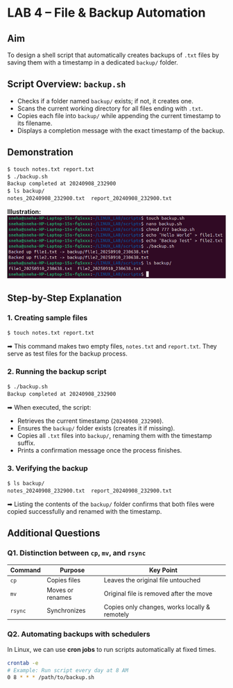 # LAB 4 – File & Backup Automation

## Aim  
To design a shell script that automatically creates backups of `.txt` files by saving them with a timestamp in a dedicated `backup/` folder.  

## Script Overview: `backup.sh`  
- Checks if a folder named `backup/` exists; if not, it creates one.  
- Scans the current working directory for all files ending with `.txt`.  
- Copies each file into `backup/` while appending the current timestamp to its filename.  
- Displays a completion message with the exact timestamp of the backup.  

## Demonstration  
```bash
$ touch notes.txt report.txt
$ ./backup.sh
Backup completed at 20240908_232900
$ ls backup/
notes_20240908_232900.txt  report_20240908_232900.txt
```

**Illustration:**  
![alt text](image.png)  

## Step-by-Step Explanation  

### 1. Creating sample files  
```bash
$ touch notes.txt report.txt
```
➡ This command makes two empty files, `notes.txt` and `report.txt`. They serve as test files for the backup process.  

### 2. Running the backup script  
```bash
$ ./backup.sh
Backup completed at 20240908_232900
```
➡ When executed, the script:  
- Retrieves the current timestamp (`20240908_232900`).  
- Ensures the `backup/` folder exists (creates it if missing).  
- Copies all `.txt` files into `backup/`, renaming them with the timestamp suffix.  
- Prints a confirmation message once the process finishes.  

### 3. Verifying the backup  
```bash
$ ls backup/
notes_20240908_232900.txt  report_20240908_232900.txt
```
➡ Listing the contents of the `backup/` folder confirms that both files were copied successfully and renamed with the timestamp.  

## Additional Questions  

### Q1. Distinction between `cp`, `mv`, and `rsync`  

| Command | Purpose          | Key Point                                   |
|---------|-----------------|---------------------------------------------|
| `cp`    | Copies files    | Leaves the original file untouched          |
| `mv`    | Moves or renames| Original file is removed after the move     |
| `rsync` | Synchronizes    | Copies only changes, works locally & remotely |

### Q2. Automating backups with schedulers  

In Linux, we can use **cron jobs** to run scripts automatically at fixed times.  

```bash
crontab -e
# Example: Run script every day at 8 AM
0 8 * * * /path/to/backup.sh
```
